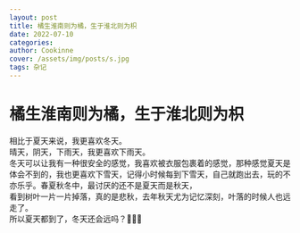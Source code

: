 ```yaml
---
layout: post
title: 橘生淮南则为橘，生于淮北则为枳
date: 2022-07-10
categories: 
author: Cookinne
cover: /assets/img/posts/s.jpg
tags: 杂记
---
```

# 橘生淮南则为橘，生于淮北则为枳

相比于夏天来说，我更喜欢冬天。
<br />
晴天，阴天，下雨天，我更喜欢下雨天。
<br />
冬天可以让我有一种很安全的感觉，我喜欢被衣服包裹着的感觉，那种感觉夏天是体会不到的，我也更喜欢下雪天，记得小时候每到下雪天，自己就跑出去，玩的不亦乐乎。春夏秋冬中，最讨厌的还不是夏天而是秋天，
<br />
看到树叶一片一片掉落，真的是悲秋，去年秋天尤为记忆深刻，叶落的时候人也远走了。
<br />
所以夏天都到了，冬天还会远吗？🍻🍻🍻
<br />
